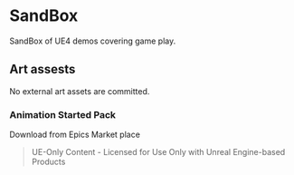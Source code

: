 # SandBox

SandBox of UE4 demos covering game play.

## Art assests

No external art assets are committed.

### Animation Started Pack

Download from Epics Market place

> UE-Only Content - Licensed for Use Only with Unreal Engine-based Products


